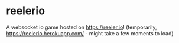 # reelerio
 
A websocket io game hosted on https://reeler.io! (temporarily, https://reelerio.herokuapp.com/ - might take a few moments to load)
